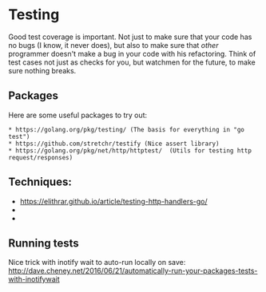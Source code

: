 # Testing

Good test coverage is important.  Not just to make sure that your code has no bugs (I know, it never does), but also to make sure that *other* programmer doesn't make a bug in your code with his refactoring.  Think of test cases not just as checks for you, but watchmen for the future, to make sure nothing breaks.

## Packages

Here are some useful packages to try out:
	
	* https://golang.org/pkg/testing/ (The basis for everything in "go test")
	* https://github.com/stretchr/testify (Nice assert library)
	* https://golang.org/pkg/net/http/httptest/  (Utils for testing http request/responses)


## Techniques:

  * https://elithrar.github.io/article/testing-http-handlers-go/
  * 
  * 


## Running tests

Nice trick with inotify wait to auto-run locally on save:
  http://dave.cheney.net/2016/06/21/automatically-run-your-packages-tests-with-inotifywait
